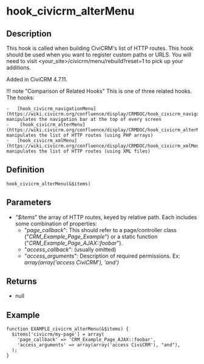 # hook_civicrm_alterMenu

## Description

This hook is called when building CiviCRM's list of HTTP routes. This
hook should be used when you want to register custom paths or URLS. You
will need to visit <your_site>/civicrm/menu/rebuild?reset=1 to pick
up your additions.

Added in CiviCRM 4.7.11.



!!! note "Comparison of Related Hooks"
    This is one of three related hooks. The hooks:

    -   [hook_civicrm_navigationMenu](https://wiki.civicrm.org/confluence/display/CRMDOC/hook_civicrm_navigationMenu) manipulates the navigation bar at the top of every screen
    -    [hook_civicrm_alterMenu](https://wiki.civicrm.org/confluence/display/CRMDOC/hook_civicrm_alterMenu) manipulates the list of HTTP routes (using PHP arrays)
    -   [hook_civicrm_xmlMenu](https://wiki.civicrm.org/confluence/display/CRMDOC/hook_civicrm_xmlMenu) manipulates the list of HTTP routes (using XML files)





## Definition

    hook_civicrm_alterMenu(&$items)

## Parameters

-   *"$items*" the array of HTTP routes, keyed by relative path. Each
    includes some combination of properties:
    -   "*page_callback*": This should refer to a page/controller class
        ("*CRM_Example_Page_Example*") or a static function
        ("*CRM_Example_Page_AJAX::foobar*").
    -   "*access_callback*": (usually omitted)
    -   "*access_arguments*": Description of required permissions. Ex:
        *array(array('access CiviCRM'), 'and')*

## Returns

-   null

## Example



    function EXAMPLE_civicrm_alterMenu(&$items) {
      $items['civicrm/my-page'] = array(
        'page_callback' => 'CRM_Example_Page_AJAX::foobar',
        'access_arguments' => array(array('access CiviCRM'), "and"),
      );
    }
